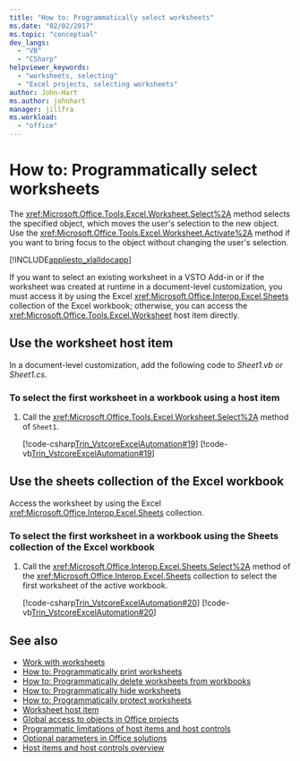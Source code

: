 ```yaml
---
title: "How to: Programmatically select worksheets"
ms.date: "02/02/2017"
ms.topic: "conceptual"
dev_langs:
  - "VB"
  - "CSharp"
helpviewer_keywords:
  - "worksheets, selecting"
  - "Excel projects, selecting worksheets"
author: John-Hart
ms.author: johnhart
manager: jillfra
ms.workload:
  - "office"
---
```

# How to: Programmatically select worksheets
  The <xref:Microsoft.Office.Tools.Excel.Worksheet.Select%2A> method selects the specified object, which moves the user's selection to the new object. Use the <xref:Microsoft.Office.Tools.Excel.Worksheet.Activate%2A> method if you want to bring focus to the object without changing the user's selection.

 [!INCLUDE[appliesto_xlalldocapp](../vsto/includes/appliesto-xlalldocapp-md.md)]

 If you want to select an existing worksheet in a VSTO Add-in or if the worksheet was created at runtime in a document-level customization, you must access it by using the Excel <xref:Microsoft.Office.Interop.Excel.Sheets> collection of the Excel workbook; otherwise, you can access the <xref:Microsoft.Office.Tools.Excel.Worksheet> host item directly.

## Use the worksheet host item
 In a document-level customization, add the following code to *Sheet1.vb* or *Sheet1.cs*.

### To select the first worksheet in a workbook using a host item

1.  Call the <xref:Microsoft.Office.Tools.Excel.Worksheet.Select%2A> method of `Sheet1`.

     [!code-csharp[Trin_VstcoreExcelAutomation#19](../vsto/codesnippet/CSharp/Trin_VstcoreExcelAutomationCS/Sheet1.cs#19)]
     [!code-vb[Trin_VstcoreExcelAutomation#19](../vsto/codesnippet/VisualBasic/Trin_VstcoreExcelAutomation/Sheet1.vb#19)]

## Use the sheets collection of the Excel workbook
 Access the worksheet by using the Excel <xref:Microsoft.Office.Interop.Excel.Sheets> collection.

### To select the first worksheet in a workbook using the Sheets collection of the Excel workbook

1.  Call the <xref:Microsoft.Office.Interop.Excel.Sheets.Select%2A> method of the <xref:Microsoft.Office.Interop.Excel.Sheets> collection to select the first worksheet of the active workbook.

     [!code-csharp[Trin_VstcoreExcelAutomation#20](../vsto/codesnippet/CSharp/Trin_VstcoreExcelAutomationCS/Sheet1.cs#20)]
     [!code-vb[Trin_VstcoreExcelAutomation#20](../vsto/codesnippet/VisualBasic/Trin_VstcoreExcelAutomation/Sheet1.vb#20)]

## See also
- [Work with worksheets](../vsto/working-with-worksheets.md)
- [How to: Programmatically print worksheets](../vsto/how-to-programmatically-print-worksheets.md)
- [How to: Programmatically delete worksheets from workbooks](../vsto/how-to-programmatically-delete-worksheets-from-workbooks.md)
- [How to: Programmatically hide worksheets](../vsto/how-to-programmatically-hide-worksheets.md)
- [How to: Programmatically protect worksheets](../vsto/how-to-programmatically-protect-worksheets.md)
- [Worksheet host item](../vsto/worksheet-host-item.md)
- [Global access to objects in Office projects](../vsto/global-access-to-objects-in-office-projects.md)
- [Programmatic limitations of host items and host controls](../vsto/programmatic-limitations-of-host-items-and-host-controls.md)
- [Optional parameters in Office solutions](../vsto/optional-parameters-in-office-solutions.md)
- [Host items and host controls overview](../vsto/host-items-and-host-controls-overview.md)
